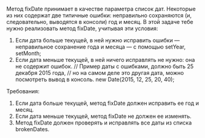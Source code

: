 
Метод fixDate принимает в качестве параметра список дат. Некоторые из них содержат две типичные ошибки:
неправильно сохраняются (и, следовательно, выводятся в консоли) год и месяц.
В этой задаче тебе нужно реализовать метод fixDate, учитывая эти условия:
1. Если дата больше текущей, в ней нужно исправить ошибки &mdash; неправильное сохранение года и месяца &mdash; с помощью setYear, setMonth;
2. Если дата меньше текущей, в ней ничего исправлять не нужно: она не содержит ошибок.
// Пример даты с ошибками, должно быть 25 декабря 2015 года,
// но на самом деле это другая дата, можно посмотреть вывод в консоль.
new Date(2015, 12, 25, 20, 40);


Требования:
1.	Если дата больше текущей, метод fixDate должен исправить ее год и месяц.
2.	Если дата меньше текущей, метод fixDate не должен ее изменять.
3.	Метод fixDate должен проверять и исправлять все даты из списка brokenDates.


